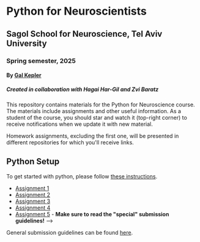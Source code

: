 # Python for Neuroscientists

## Sagol School for Neuroscience, Tel Aviv University

### Spring semester, 2025

#### By [Gal Kepler](galkepler@gmail.com)

##### Created in collaboration with Hagai Har-Gil and Zvi Baratz

This repository contains materials for the Python for Neuroscience course. The materials include assignments and other useful information. As a student of the course, you should star and watch it (top-right corner) to receive notifications when we update it with new material.

Homework assignments, excluding the first one, will be presented in different repositories for which you'll receive links.

## Python Setup

To get started with python, please follow [these instructions](https://sagol-python-for-neuroscientists.github.io/textbook/tutorials/python_setup.html).

<!-- ## Homework Assignments -->

- [Assignment 1](assignments/assignment1/HW1.md)
- [Assignment 2](https://classroom.github.com/a/L_IWUAsx)
- [Assignment 3](https://classroom.github.com/a/mCO3Yotd)
- [Assignment 4](https://classroom.github.com/a/mXbq8Ywd) 
- [Assignment 5](https://github.com/sagol-python-for-neuroscientists/hw5-2025.git) - **Make sure to read the "special" submission guidelines!** -->
<!-- - [Assignment 6](https://classroom.github.com/a/daUT1-vE)  -->

General submission guidelines can be found [here](submission-guidelines.md).
